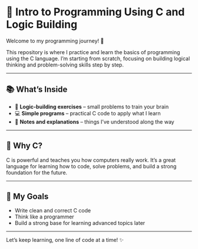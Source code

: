 # 🌱 Intro to Programming Using C and Logic Building

Welcome to my programming journey! 🚀

This repository is where I practice and learn the basics of programming using the C language. I’m starting from scratch, focusing on building logical thinking and problem-solving skills step by step.

---

## 📚 What’s Inside

- 🔢 **Logic-building exercises** – small problems to train your brain  
- 💻 **Simple programs** – practical C code to apply what I learn  
- 🧠 **Notes and explanations** – things I’ve understood along the way

---

## 💬 Why C?

C is powerful and teaches you how computers really work. It’s a great language for learning how to code, solve problems, and build a strong foundation for the future.

---

## 🎯 My Goals

- Write clean and correct C code  
- Think like a programmer  
- Build a strong base for learning advanced topics later

---

Let’s keep learning, one line of code at a time! ✨

